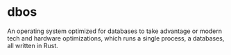 # dbos

An operating system optimized for databases to take advantage or modern tech and hardware optimizations, which runs a single process, a databases, all written in Rust.
